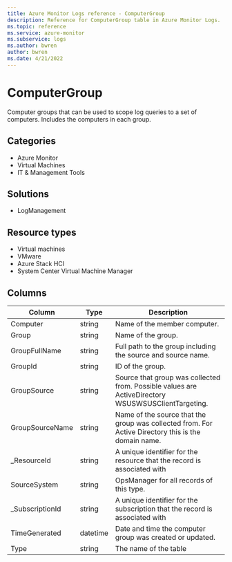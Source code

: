 ```yaml
---
title: Azure Monitor Logs reference - ComputerGroup
description: Reference for ComputerGroup table in Azure Monitor Logs.
ms.topic: reference
ms.service: azure-monitor
ms.subservice: logs
ms.author: bwren
author: bwren
ms.date: 4/21/2022
---
```


# ComputerGroup

 Computer groups that can be used to scope log queries to a set of computers. Includes the computers in each group.

## Categories

- Azure Monitor
- Virtual Machines
- IT & Management Tools
## Solutions

- LogManagement
## Resource types

- Virtual machines
- VMware
- Azure Stack HCI
- System Center Virtual Machine Manager




## Columns

| Column | Type | Description |
| --- | --- | --- |
| Computer | string | Name of the member computer. |
| Group | string | Name of the group. |
| GroupFullName | string | Full path to the group including the source and source name. |
| GroupId | string | ID of the group. |
| GroupSource | string | Source that group was collected from. Possible values are ActiveDirectory WSUSWSUSClientTargeting. |
| GroupSourceName | string | Name of the source that the group was collected from. For Active Directory this is the domain name. |
| _ResourceId | string | A unique identifier for the resource that the record is associated with |
| SourceSystem | string | OpsManager for all records of this type. |
| _SubscriptionId | string | A unique identifier for the subscription that the record is associated with |
| TimeGenerated | datetime | Date and time the computer group was created or updated. |
| Type | string | The name of the table |

